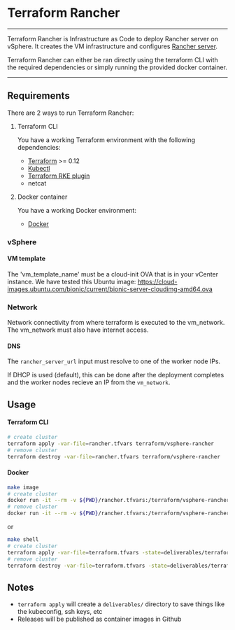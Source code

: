 # Terraform Rancher

----

Terraform Rancher is Infrastructure as Code to deploy Rancher server on vSphere. It creates the VM infrastructure and configures [Rancher server](https://rancher.com/docs/rancher/v2.x/en/overview/). 

Terraform Rancher can either be ran directly using the terraform CLI with the required dependencies or simply running the provided docker container.

----
## Requirements

There are 2 ways to run Terraform Rancher:
1. Terraform CLI 

    You have a working Terraform environment with the following dependencies:
    * [Terraform](https://www.terraform.io/downloads.html) >= 0.12
    * [Kubectl](https://downloadkubernetes.com/)
    * [Terraform RKE plugin](https://github.com/rancher/terraform-provider-rke)
    * netcat

2. Docker container

    You have a working Docker environment:
    * [Docker](https://docs.docker.com/engine)

### vSphere

#### VM template
The 'vm_template_name' must be a cloud-init OVA that is in your vCenter instance. We have tested this Ubuntu image: https://cloud-images.ubuntu.com/bionic/current/bionic-server-cloudimg-amd64.ova

### Network
Network connectivity from where terraform is executed to the vm_network. The vm_network must also have internet access.

#### DNS
The `rancher_server_url` input must resolve to one of the worker node IPs. 

If DHCP is used (default), this can be done after the deployment completes and the worker nodes recieve an IP from the `vm_network`. 

## Usage

#### Terraform CLI
```bash
# create cluster
terraform apply -var-file=rancher.tfvars terraform/vsphere-rancher
# remove cluster
terraform destroy -var-file=rancher.tfvars terraform/vsphere-rancher
```

#### Docker
```bash
make image
# create cluster
docker run -it --rm -v ${PWD}/rancher.tfvars:/terraform/vsphere-rancher/terraform.tfvars -v ${PWD}/deliverables:/terraform/vsphere-rancher/deliverables terraform-rancher apply -state=deliverables/terraform.tfstate
# remove cluster
docker run -it --rm -v ${PWD}/rancher.tfvars:/terraform/vsphere-rancher/terraform.tfvars -v ${PWD}/deliverables:/terraform/vsphere-rancher/deliverables terraform-rancher destroy -state=deliverables/terraform.tfstate
```

or

```bash
make shell
# create cluster
terraform apply -var-file=terraform.tfvars -state=deliverables/terraform.tfstate
# remove cluster
terraform destroy -var-file=terraform.tfvars -state=deliverables/terraform.tfstate
```

## Notes

* `terraform apply` will create a `deliverables/` directory to save things like the kubeconfig, ssh keys, etc
* Releases will be published as container images in Github